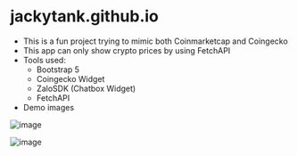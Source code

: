 # jackytank.github.io

* This is a fun project trying to mimic both Coinmarketcap and Coingecko
* This app can only show crypto prices by using FetchAPI
* Tools used:
  - Bootstrap 5
  - Coingecko Widget
  - ZaloSDK (Chatbox Widget)
  - FetchAPI
* Demo images

![image](https://user-images.githubusercontent.com/52403567/170114953-2a4dc1f5-4d7e-4548-ba86-cc9bc15585d3.png)


![image](https://user-images.githubusercontent.com/52403567/170115019-51b96886-72bb-4145-bb0f-dbf769317d46.png)


